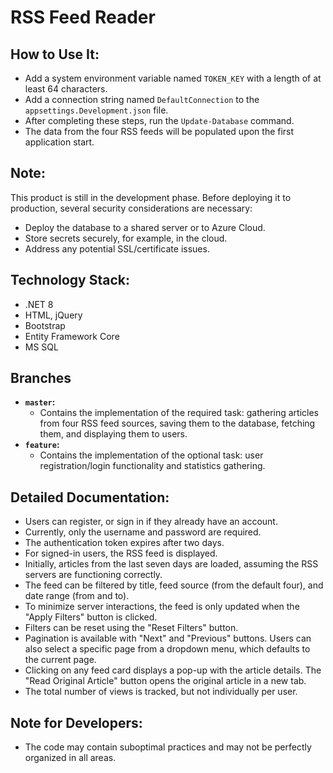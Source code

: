 # RSS Feed Reader

## How to Use It:

- Add a system environment variable named `TOKEN_KEY` with a length of at least 64 characters.
- Add a connection string named `DefaultConnection` to the `appsettings.Development.json` file.
- After completing these steps, run the `Update-Database` command.
- The data from the four RSS feeds will be populated upon the first application start.

## Note:

This product is still in the development phase.
Before deploying it to production, several security considerations are necessary:

- Deploy the database to a shared server or to Azure Cloud.
- Store secrets securely, for example, in the cloud.
- Address any potential SSL/certificate issues.

## Technology Stack:

- .NET 8
- HTML, jQuery
- Bootstrap
- Entity Framework Core
- MS SQL

## Branches

- **`master`:**
    - Contains the implementation of the required task: gathering articles from four RSS feed sources, saving them to the database, fetching them, and displaying them to users.
- **`feature`:**
    - Contains the implementation of the optional task: user registration/login functionality and statistics gathering.

## Detailed Documentation:

- Users can register, or sign in if they already have an account.
- Currently, only the username and password are required.
- The authentication token expires after two days.
- For signed-in users, the RSS feed is displayed.
- Initially, articles from the last seven days are loaded, assuming the RSS servers are functioning correctly.
- The feed can be filtered by title, feed source (from the default four), and date range (from and to).
- To minimize server interactions, the feed is only updated when the "Apply Filters" button is clicked.
- Filters can be reset using the "Reset Filters" button.
- Pagination is available with "Next" and "Previous" buttons. Users can also select a specific page from a dropdown menu, which defaults to the current page.
- Clicking on any feed card displays a pop-up with the article details. The "Read Original Article" button opens the original article in a new tab.
- The total number of views is tracked, but not individually per user.

## Note for Developers:

- The code may contain suboptimal practices and may not be perfectly organized in all areas.
